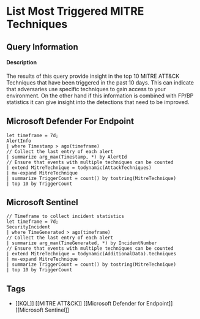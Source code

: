 # List Most Triggered MITRE Techniques

## Query Information

#### Description
The results of this query provide insight in the top 10 MITRE ATT&CK Techniques that have been triggered in the past 10 days. This can indicate that adversaries use specific techniques to gain access to your environment. On the other hand if this information is combined with FP/BP statistics it can give insight into the detections that need to be improved. 
## Microsoft Defender For Endpoint
```kusto
let timeframe = 7d;
AlertInfo
| where Timestamp > ago(timeframe)
// Collect the last entry of each alert
| summarize arg_max(Timestamp, *) by AlertId
// Ensure that events with multiple techniques can be counted
| extend MitreTechnique = todynamic(AttackTechniques)
| mv-expand MitreTechnique
| summarize TriggerCount = count() by tostring(MitreTechnique)
| top 10 by TriggerCount

```
## Microsoft Sentinel
```kusto
// Timeframe to collect incident statistics
let timeframe = 7d;
SecurityIncident
| where TimeGenerated > ago(timeframe)
// Collect the last entry of each alert
| summarize arg_max(TimeGenerated, *) by IncidentNumber
// Ensure that events with multiple techniques can be counted
| extend MitreTechnique = todynamic(AdditionalData).techniques
| mv-expand MitreTechnique
| summarize TriggerCount = count() by tostring(MitreTechnique)
| top 10 by TriggerCount
```
## Tags
- [[KQL]] [[MITRE ATT&CK]] [[Microsoft Defender for Endpoint]] [[Microsoft Sentinel]]
